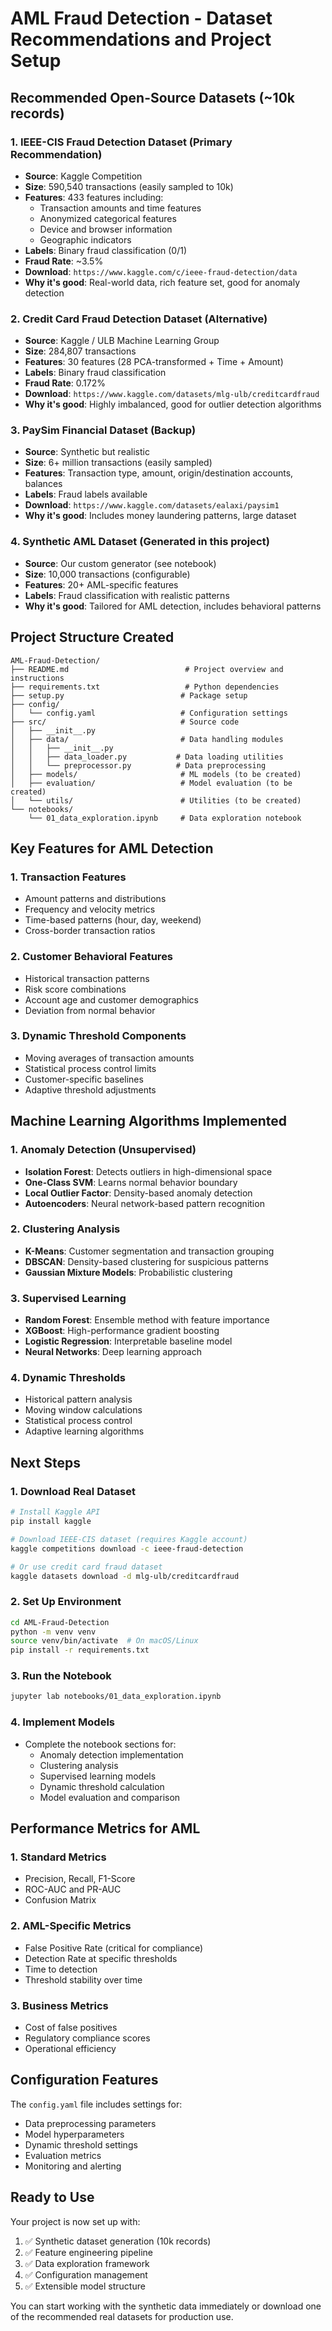 # AML Fraud Detection - Dataset Recommendations and Project Setup

## Recommended Open-Source Datasets (~10k records)

### 1. **IEEE-CIS Fraud Detection Dataset** (Primary Recommendation)
- **Source**: Kaggle Competition
- **Size**: 590,540 transactions (easily sampled to 10k)
- **Features**: 433 features including:
  - Transaction amounts and time features
  - Anonymized categorical features
  - Device and browser information
  - Geographic indicators
- **Labels**: Binary fraud classification (0/1)
- **Fraud Rate**: ~3.5%
- **Download**: `https://www.kaggle.com/c/ieee-fraud-detection/data`
- **Why it's good**: Real-world data, rich feature set, good for anomaly detection

### 2. **Credit Card Fraud Detection Dataset** (Alternative)
- **Source**: Kaggle / ULB Machine Learning Group
- **Size**: 284,807 transactions
- **Features**: 30 features (28 PCA-transformed + Time + Amount)
- **Labels**: Binary fraud classification
- **Fraud Rate**: 0.172%
- **Download**: `https://www.kaggle.com/datasets/mlg-ulb/creditcardfraud`
- **Why it's good**: Highly imbalanced, good for outlier detection algorithms

### 3. **PaySim Financial Dataset** (Backup)
- **Source**: Synthetic but realistic
- **Size**: 6+ million transactions (easily sampled)
- **Features**: Transaction type, amount, origin/destination accounts, balances
- **Labels**: Fraud labels available
- **Download**: `https://www.kaggle.com/datasets/ealaxi/paysim1`
- **Why it's good**: Includes money laundering patterns, large dataset

### 4. **Synthetic AML Dataset** (Generated in this project)
- **Source**: Our custom generator (see notebook)
- **Size**: 10,000 transactions (configurable)
- **Features**: 20+ AML-specific features
- **Labels**: Fraud classification with realistic patterns
- **Why it's good**: Tailored for AML detection, includes behavioral patterns

## Project Structure Created

```
AML-Fraud-Detection/
├── README.md                          # Project overview and instructions
├── requirements.txt                   # Python dependencies
├── setup.py                          # Package setup
├── config/
│   └── config.yaml                   # Configuration settings
├── src/                              # Source code
│   ├── __init__.py
│   ├── data/                         # Data handling modules
│   │   ├── __init__.py
│   │   ├── data_loader.py           # Data loading utilities
│   │   └── preprocessor.py          # Data preprocessing
│   ├── models/                       # ML models (to be created)
│   ├── evaluation/                   # Model evaluation (to be created)
│   └── utils/                        # Utilities (to be created)
└── notebooks/
    └── 01_data_exploration.ipynb     # Data exploration notebook
```

## Key Features for AML Detection

### 1. **Transaction Features**
- Amount patterns and distributions
- Frequency and velocity metrics
- Time-based patterns (hour, day, weekend)
- Cross-border transaction ratios

### 2. **Customer Behavioral Features**
- Historical transaction patterns
- Risk score combinations
- Account age and customer demographics
- Deviation from normal behavior

### 3. **Dynamic Threshold Components**
- Moving averages of transaction amounts
- Statistical process control limits
- Customer-specific baselines
- Adaptive threshold adjustments

## Machine Learning Algorithms Implemented

### 1. **Anomaly Detection** (Unsupervised)
- **Isolation Forest**: Detects outliers in high-dimensional space
- **One-Class SVM**: Learns normal behavior boundary
- **Local Outlier Factor**: Density-based anomaly detection
- **Autoencoders**: Neural network-based pattern recognition

### 2. **Clustering Analysis**
- **K-Means**: Customer segmentation and transaction grouping
- **DBSCAN**: Density-based clustering for suspicious patterns
- **Gaussian Mixture Models**: Probabilistic clustering

### 3. **Supervised Learning**
- **Random Forest**: Ensemble method with feature importance
- **XGBoost**: High-performance gradient boosting
- **Logistic Regression**: Interpretable baseline model
- **Neural Networks**: Deep learning approach

### 4. **Dynamic Thresholds**
- Historical pattern analysis
- Moving window calculations
- Statistical process control
- Adaptive learning algorithms

## Next Steps

### 1. **Download Real Dataset**
```bash
# Install Kaggle API
pip install kaggle

# Download IEEE-CIS dataset (requires Kaggle account)
kaggle competitions download -c ieee-fraud-detection

# Or use credit card fraud dataset
kaggle datasets download -d mlg-ulb/creditcardfraud
```

### 2. **Set Up Environment**
```bash
cd AML-Fraud-Detection
python -m venv venv
source venv/bin/activate  # On macOS/Linux
pip install -r requirements.txt
```

### 3. **Run the Notebook**
```bash
jupyter lab notebooks/01_data_exploration.ipynb
```

### 4. **Implement Models**
- Complete the notebook sections for:
  - Anomaly detection implementation
  - Clustering analysis
  - Supervised learning models
  - Dynamic threshold calculation
  - Model evaluation and comparison

## Performance Metrics for AML

### 1. **Standard Metrics**
- Precision, Recall, F1-Score
- ROC-AUC and PR-AUC
- Confusion Matrix

### 2. **AML-Specific Metrics**
- False Positive Rate (critical for compliance)
- Detection Rate at specific thresholds
- Time to detection
- Threshold stability over time

### 3. **Business Metrics**
- Cost of false positives
- Regulatory compliance scores
- Operational efficiency

## Configuration Features

The `config.yaml` file includes settings for:
- Data preprocessing parameters
- Model hyperparameters
- Dynamic threshold settings
- Evaluation metrics
- Monitoring and alerting

## Ready to Use

Your project is now set up with:
1. ✅ Synthetic dataset generation (10k records)
2. ✅ Feature engineering pipeline
3. ✅ Data exploration framework
4. ✅ Configuration management
5. ✅ Extensible model structure

You can start working with the synthetic data immediately or download one of the recommended real datasets for production use.
